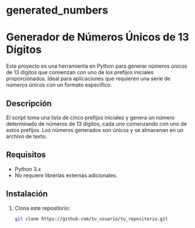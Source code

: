 # generated_numbers
# Generador de Números Únicos de 13 Dígitos

Este proyecto es una herramienta en Python para generar números únicos de 13 dígitos que comienzan con uno de los prefijos iniciales proporcionados. Ideal para aplicaciones que requieren una serie de números únicos con un formato específico.

## Descripción

El script toma una lista de cinco prefijos iniciales y genera un número determinado de números de 13 dígitos, cada uno comenzando con uno de estos prefijos. Los números generados son únicos y se almacenan en un archivo de texto.

## Requisitos

- Python 3.x
- No requiere librerías externas adicionales.

## Instalación

1. Clona este repositorio:
   ```bash
   git clone https://github.com/tu_usuario/tu_repositorio.git
